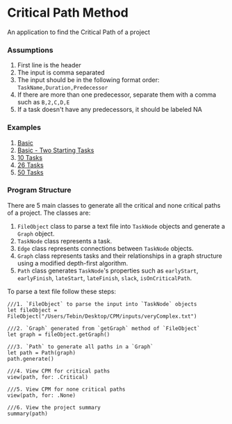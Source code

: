 # Critical Path Method
An application to find the Critical Path of a project

### Assumptions
1. First line is the header
2. The input is comma separated
3. The input should be in the following format order: ```TaskName,Duration,Predecessor```
4. If there are more than one predecessor, separate them with a comma such as ```B,2,C,D,E```
5. If a task doesn't have any predecessors, it should be labeled NA



### Examples

1. [Basic](basic.html)
2. [Basic - Two Starting Tasks](basic---two-starting-tasks.html)
3. [10 Tasks](10-tasks.html)
4. [26 Tasks](26-tasks.html)
5. [50 Tasks](complex-task.html)

### Program Structure 

There are 5 main classes to generate all the critical and none critical paths of a project. The classes are:
1. `FileObject` class to parse a text file into `TaskNode` objects and generate a `Graph` object.
2. `TaskNode` class represents a task.
3. `Edge` class represents connections between `TaskNode` objects.
4. `Graph` class represents tasks and their relationships in a graph structure using a modified depth-first algorithm.
5. `Path` class generates `TaskNode`'s properties such as `earlyStart`, `earlyFinish`, `lateStart`, `lateFinish`, `slack`, `isOnCriticalPath`.

To parse a text file follow these steps:

```
///1. `FileObject` to parse the input into `TaskNode` objects
let fileObject = FileObject("/Users/Tebin/Desktop/CPM/inputs/veryComplex.txt")

///2. `Graph` generated from `getGraph` method of `FileObject`
let graph = fileObject.getGraph()

///3. `Path` to generate all paths in a `Graph`
let path = Path(graph)
path.generate()

///4. View CPM for critical paths
view(path, for: .Critical)

///5. View CPM for none critical paths
view(path, for: .None)

///6. View the project summary
summary(path)
```
